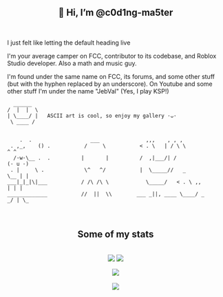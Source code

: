 <h2 align="center">👋 Hi, I’m @c0d1ng-ma5ter</h2>
<br/>

I just felt like letting the default heading live

I'm your average camper on FCC, contributor to its codebase, and Roblox Studio developer. Also a math and music guy.

I'm found under the same name on FCC, its forums, and some other stuff (but with the hyphen replaced by an underscore). On Youtube and some other stuff I'm under the name "JebVal" (Yes, I play KSP!)

```
  ______
/  |  |  \
| \____/ |   ASCII art is cool, so enjoy my gallery ·ᴗ·
 \ ____ /


    .  .                   ___               ,,,    , , ,               
 . ,_,    () .           /     \           < . \   | / \ \                 ^ ^       
  /·w·\__ .  .          |       |          /  ,|___/| /                  (· u ·)       
 . |     \ .             \^   ^/           |  \_____//   _             \__ | |
___|_|_|\|___           / /\ /\ \            \_____/   < . \ ,,           | | |
_____________           //  ||  \\        ___ _||, ____ \____/ _         _/ | \_

```
<br/>
<h2 align="center">Some of my stats</h2>
<p align="center">
<br/>
<img src="https://github-readme-stats.vercel.app/api?username=c0d1ng-ma5ter&show_icons=true&count_private=true&theme=material-palenight&hide_border=true&hide=issues,contribs&bg_color=00000000">
<img src="https://github-readme-stats.vercel.app/api/top-langs/?username=c0d1ng-ma5ter&layout=compact&hide_border=true&theme=material-palenight&bg_color=00000000&langs_count=6">
</p>
<p align="center">
    <img src="https://github-profile-trophy.vercel.app/?username=c0d1ng-ma5ter&theme=tokyonight&no-bg=true"/>


<br/>
<br/>
<img src="https://komarev.com/ghpvc/?username=c0d1ng-ma5ter&color=blueviolet">
</p>

<!---
c0d1ng-ma5ter/c0d1ng-ma5ter is a ✨ special ✨ repository because its `README.md` (this file) appears on your GitHub profile.
You can click the Preview link to take a look at your changes.
--->
